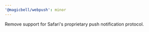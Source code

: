```yaml
---
'@magicbell/webpush': minor
---
```


Remove support for Safari's proprietary push notification protocol.

